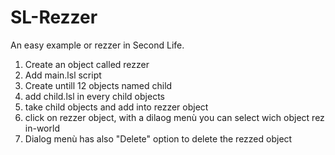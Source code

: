 # SL-Rezzer

An easy example or rezzer in Second Life.

1) Create an object called rezzer
2) Add main.lsl script
3) Create untill 12 objects named child 
4) add child.lsl in every child objects
5) take child objects and add into rezzer object
6) click on rezzer object, with a dilaog menù you can select wich object rez in-world
7) Dialog menù has also "Delete" option to delete the rezzed object
